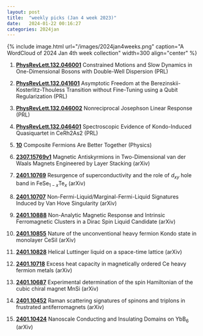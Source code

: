 ```yaml
---
layout: post
title:  "weekly picks (Jan 4 week 2023)"
date:   2024-01-22 00:16:27
categories: 2024jan
---
```



{% include image.html url="/images/2024jan4weeks.png" caption="A WordCloud of 2024 Jan 4th week collection" width=300 align="center" %}





1. **[PhysRevLett.132.046001](https://link.aps.org/doi/10.1103/PhysRevLett.132.046001)** Constrained Motions and Slow Dynamics in One-Dimensional Bosons with Double-Well Dispersion (PRL)

1. **[PhysRevLett.132.041601](https://link.aps.org/doi/10.1103/PhysRevLett.132.041601)** Asymptotic Freedom at the Berezinskii-Kosterlitz-Thouless Transition without Fine-Tuning using a Qubit Regularization (PRL)

1. **[PhysRevLett.132.046002](https://link.aps.org/doi/10.1103/PhysRevLett.132.046002)** Nonreciprocal Josephson Linear Response (PRL)

1. **[PhysRevLett.132.046401](https://link.aps.org/doi/10.1103/PhysRevLett.132.046401)** Spectroscopic Evidence of Kondo-Induced Quasiquartet in CeRh2As2 (PRL)

1. **[10](https://physics.aps.org/articles/v17/10)** Composite Fermions Are Better Together (Physics)



1. **[2307.15769v1](https://arxiv.org/abs/2307.15769v1)** Magnetic Antiskyrmions in Two-Dimensional van der Waals Magnets Engineered by Layer Stacking (arXiv)






1. **[2401.10769](http://arxiv.org/abs/2401.10769)** Resurgence of superconductivity and the role of $d_{xy}$ hole band in FeSe$_{1-x}$Te$_x$ (arXiv)

1. **[2401.10707](http://arxiv.org/abs/2401.10707)** Non-Fermi-Liquid/Marginal-Fermi-Liquid Signatures Induced by Van Hove Singularity (arXiv)

1. **[2401.10888](http://arxiv.org/abs/2401.10888)** Non-Analytic Magnetic Response and Intrinsic Ferromagnetic Clusters in a Dirac Spin Liquid Candidate (arXiv)

1. **[2401.10855](http://arxiv.org/abs/2401.10855)** Nature of the unconventional heavy fermion Kondo state in monolayer CeSiI (arXiv)

1. **[2401.10828](http://arxiv.org/abs/2401.10828)** Helical Luttinger liquid on a space-time lattice (arXiv)

1. **[2401.10718](http://arxiv.org/abs/2401.10718)** Excess heat capacity in magnetically ordered Ce heavy fermion metals (arXiv)

1. **[2401.10687](http://arxiv.org/abs/2401.10687)** Experimental determination of the spin Hamiltonian of the cubic chiral magnet MnSi (arXiv)

1. **[2401.10452](http://arxiv.org/abs/2401.10452)** Raman scattering signatures of spinons and triplons in frustrated antiferromagnets (arXiv)

1. **[2401.10424](http://arxiv.org/abs/2401.10424)** Nanoscale Conducting and Insulating Domains on YbB$_6$ (arXiv)

